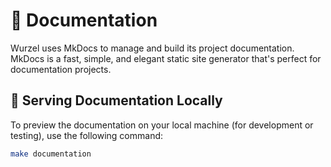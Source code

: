 
# 📖 Documentation

Wurzel uses MkDocs to manage and build its project documentation. MkDocs is a fast, simple, and elegant static site generator that's perfect for documentation projects.

## 🧪 Serving Documentation Locally

To preview the documentation on your local machine (for development or testing), use the following command:

```bash
make documentation
```
